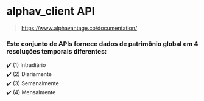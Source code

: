 # alphav_client API
> https://www.alphavantage.co/documentation/
### Este conjunto de APIs fornece dados de patrimônio global em 4 resoluções temporais diferentes:

✔️ (1) Intradiário <br>
✔️ (2) Diariamente <br>
✔️ (3) Semanalmente <br>
✔️ (4) Mensalmente <br>



